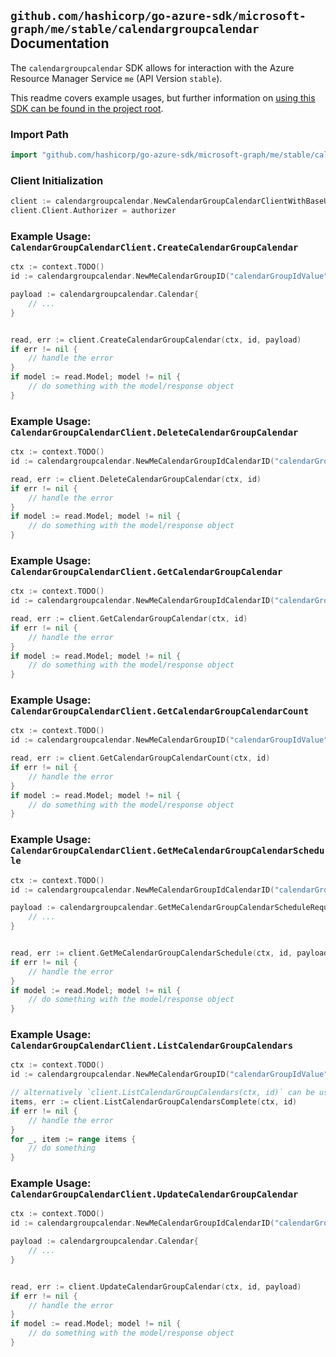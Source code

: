 
## `github.com/hashicorp/go-azure-sdk/microsoft-graph/me/stable/calendargroupcalendar` Documentation

The `calendargroupcalendar` SDK allows for interaction with the Azure Resource Manager Service `me` (API Version `stable`).

This readme covers example usages, but further information on [using this SDK can be found in the project root](https://github.com/hashicorp/go-azure-sdk/tree/main/docs).

### Import Path

```go
import "github.com/hashicorp/go-azure-sdk/microsoft-graph/me/stable/calendargroupcalendar"
```


### Client Initialization

```go
client := calendargroupcalendar.NewCalendarGroupCalendarClientWithBaseURI("https://management.azure.com")
client.Client.Authorizer = authorizer
```


### Example Usage: `CalendarGroupCalendarClient.CreateCalendarGroupCalendar`

```go
ctx := context.TODO()
id := calendargroupcalendar.NewMeCalendarGroupID("calendarGroupIdValue")

payload := calendargroupcalendar.Calendar{
	// ...
}


read, err := client.CreateCalendarGroupCalendar(ctx, id, payload)
if err != nil {
	// handle the error
}
if model := read.Model; model != nil {
	// do something with the model/response object
}
```


### Example Usage: `CalendarGroupCalendarClient.DeleteCalendarGroupCalendar`

```go
ctx := context.TODO()
id := calendargroupcalendar.NewMeCalendarGroupIdCalendarID("calendarGroupIdValue", "calendarIdValue")

read, err := client.DeleteCalendarGroupCalendar(ctx, id)
if err != nil {
	// handle the error
}
if model := read.Model; model != nil {
	// do something with the model/response object
}
```


### Example Usage: `CalendarGroupCalendarClient.GetCalendarGroupCalendar`

```go
ctx := context.TODO()
id := calendargroupcalendar.NewMeCalendarGroupIdCalendarID("calendarGroupIdValue", "calendarIdValue")

read, err := client.GetCalendarGroupCalendar(ctx, id)
if err != nil {
	// handle the error
}
if model := read.Model; model != nil {
	// do something with the model/response object
}
```


### Example Usage: `CalendarGroupCalendarClient.GetCalendarGroupCalendarCount`

```go
ctx := context.TODO()
id := calendargroupcalendar.NewMeCalendarGroupID("calendarGroupIdValue")

read, err := client.GetCalendarGroupCalendarCount(ctx, id)
if err != nil {
	// handle the error
}
if model := read.Model; model != nil {
	// do something with the model/response object
}
```


### Example Usage: `CalendarGroupCalendarClient.GetMeCalendarGroupCalendarSchedule`

```go
ctx := context.TODO()
id := calendargroupcalendar.NewMeCalendarGroupIdCalendarID("calendarGroupIdValue", "calendarIdValue")

payload := calendargroupcalendar.GetMeCalendarGroupCalendarScheduleRequest{
	// ...
}


read, err := client.GetMeCalendarGroupCalendarSchedule(ctx, id, payload)
if err != nil {
	// handle the error
}
if model := read.Model; model != nil {
	// do something with the model/response object
}
```


### Example Usage: `CalendarGroupCalendarClient.ListCalendarGroupCalendars`

```go
ctx := context.TODO()
id := calendargroupcalendar.NewMeCalendarGroupID("calendarGroupIdValue")

// alternatively `client.ListCalendarGroupCalendars(ctx, id)` can be used to do batched pagination
items, err := client.ListCalendarGroupCalendarsComplete(ctx, id)
if err != nil {
	// handle the error
}
for _, item := range items {
	// do something
}
```


### Example Usage: `CalendarGroupCalendarClient.UpdateCalendarGroupCalendar`

```go
ctx := context.TODO()
id := calendargroupcalendar.NewMeCalendarGroupIdCalendarID("calendarGroupIdValue", "calendarIdValue")

payload := calendargroupcalendar.Calendar{
	// ...
}


read, err := client.UpdateCalendarGroupCalendar(ctx, id, payload)
if err != nil {
	// handle the error
}
if model := read.Model; model != nil {
	// do something with the model/response object
}
```
